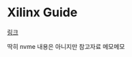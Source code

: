 # Xilinx Guide


[링크](https://www.xilinx.com/html_docs/xilinx2018_1/SDK_Doc/sdk_getting_started/sdk_getting_started.html#sdk_getting_started)

딱히 nvme 내용은 아니지만 참고자료 메모메모

